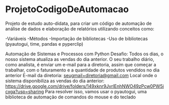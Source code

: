 # ProjetoCodigoDeAutomacao
 Projeto de estudo auto-didata, para criar um código de automação de análise de dados e elaboração de relatórios utilizando conceitos como:

-Variáveis
-Métodos
-Importação de bibliotecas
-Uso de bibliotecas 
(pyautogui, time, pandas e pyperclip)

Automação de Sistemas e Processos com Python
Desafio:
Todos os dias, o nosso sistema atualiza as vendas do dia anterior. O seu trabalho diário, como analista, é enviar um e-mail para a diretoria, assim que começar a trabalhar, com o faturamento e a quantidade de produtos vendidos no dia anterior
E-mail da diretoria: seugmail+diretoria@gmail.com
Local onde o sistema disponibiliza as vendas do dia anterior: https://drive.google.com/drive/folders/149xknr9JvrlEnhNWO49zPcw0PW5icxga?usp=sharing
Para resolver isso, vamos usar o pyautogui, uma biblioteca de automação de comandos do mouse e do teclado




 

